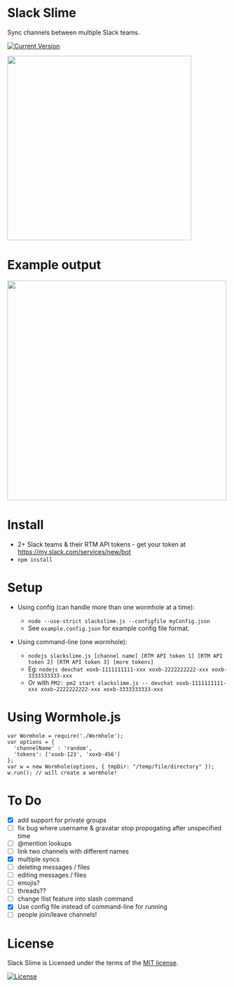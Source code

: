Slack Slime
===========

Sync channels between multiple Slack teams.

[![Current Version](https://img.shields.io/npm/v/slackslime.svg?style=flat-square)](https://npmjs.com/slackslime)

<img src="slackslime.png" width="420">

# Example output

<img src="screenshot.png" width="500">

# Install
- 2+ Slack teams & their RTM API tokens - get your token at https://my.slack.com/services/new/bot
- `npm install`

# Setup

- Using config (can handle more than one wormhole at a time):
  - `node --use-strict slackslime.js --configfile myConfig.json`
  - See `example.config.json` for example config file format.
  
- Using command-line (one wormhole):
  - `nodejs slackslime.js [channel name] [RTM API token 1] [RTM API token 2] [RTM API token 3] [more tokens]`
  - Eg: `nodejs devchat xoxb-1111111111-xxx xoxb-2222222222-xxx xoxb-3333333333-xxx`
  - Or with `PM2: pm2 start slackslime.js -- devchat xoxb-1111111111-xxx xoxb-2222222222-xxx xoxb-3333333333-xxx`


# Using Wormhole.js 
```
var Wormhole = require('./Wormhole');
var options = {
  'channelName' : 'random',
  'tokens': ['xoxb-123', 'xoxb-456']
};
var w = new Wormhole(options, { tmpDir: "/temp/file/directory" });
w.run(); // will create a wormhole!
```

# To Do
- [X] add support for private groups
- [ ] fix bug where username & gravatar stop propogating after unspecified time
- [ ] @mention lookups
- [ ] link two channels with different names
- [X] multiple syncs
- [ ] deleting messages / files
- [ ] editing messages / files
- [ ] emojis?
- [ ] threads??
- [ ] change !list feature into slash command
- [X] Use config file instead of command-line for running
- [ ] people join/leave channels!

# License
Slack Slime is Licensed under the terms of the [MIT license](LICENSE).

[![License](https://img.shields.io/badge/license-MIT-blue.svg?style=flat-square)](https://github.com/franciskim/slackslime/blob/master/LICENSE)
